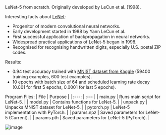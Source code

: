 LeNet-5 from scratch. Originally developed by LeCun et al. (1998).

Interesting facts about [LeNet](https://en.wikipedia.org/wiki/LeNet):

- Progenitor of modern convolutional neural networks.
- Early development started in 1988 by Yann LeCun et al.
- First successful application of backpropagation in neural networks.
- Widespread practical applications of LeNet-5 began in 1998.
- Recognised for recognising handwritten digits, especially U.S. postal ZIP codes.

Results:

- 0.94 test accuracy trained with [MNIST dataset from Kaggle](https://www.kaggle.com/datasets/hojjatk/mnist-dataset) (59400 training examples, 600 test examples).
- 10 epochs with batch size of 64 and scheduled learning rate decay (0.001 for first 5 epochs, 0.0001 for last 5 epochs).

Program Files:
| File | Purpose |
| :---: | :--- |
| main.py | Runs main script for LeNet-5. |
| model.py | Contains functions for LeNet-5. |
| unpack.py | Unpacks MNIST dataset for LeNet-5. |
| pytorch.py | LeNet-5 implementation with PyTorch. |
| params.npz | Saved parameters for LeNet-5 (Current). |
| params.pth | Saved parameters for LeNet-5 (PyTorch). |

![image](https://github.com/obdwinston/Convolutional-Network/assets/104728656/e2cff080-f76f-4e59-b86b-63d184a46803)
